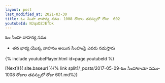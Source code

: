 ```yaml
---
layout: post
last_modified_at: 2021-03-30
title: ఓం సింహ వాహన్య నమః- 1008 రోజుల తపస్సులో రోజు  602
youtubeId: NJqxDZJEfbk
---
```

 
 
 ఓం సింహ వాహన్య నమః  
 
 -  తన భార్య యొక్క వాహనం అయిన సింహంపై ఎవరు నడుస్తారు 
 
  
 
  
 
 
 
 
 
 


{% include youtubePlayer.html id=page.youtubeId %}
 
[Next]({{ site.baseurl }}{% link  split1/_posts/2017-05-09-ఓం సింహాకాయా నమః- 1008 రోజుల తపస్సులో రోజు  601.md%})
 

